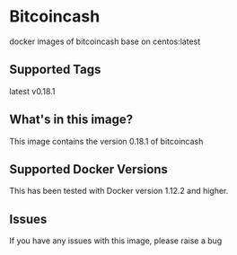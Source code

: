 # Bitcoincash
docker images of bitcoincash base on centos:latest

## Supported Tags
latest
v0.18.1


## What's in this image?
This image contains the version 0.18.1 of bitcoincash


## Supported Docker Versions
This has been tested with Docker version 1.12.2 and higher.

## Issues
If you have any issues with this image, please raise a bug
